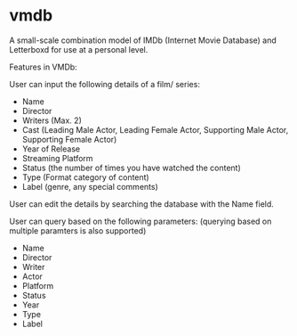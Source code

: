 # vmdb
A small-scale combination model of IMDb (Internet Movie Database) and Letterboxd for use at a personal level.

Features in VMDb:

User can input the following details of a film/ series:
- Name
- Director
- Writers (Max. 2)
- Cast (Leading Male Actor, Leading Female Actor, Supporting Male Actor, Supporting Female Actor)
- Year of Release
- Streaming Platform
- Status (the number of times you have watched the content)
- Type (Format category of content)
- Label (genre, any special comments)

User can edit the details by searching the database with the Name field.

User can query based on the following parameters: (querying based on multiple paramters is also supported)
- Name
- Director
- Writer
- Actor
- Platform
- Status
- Year
- Type
- Label